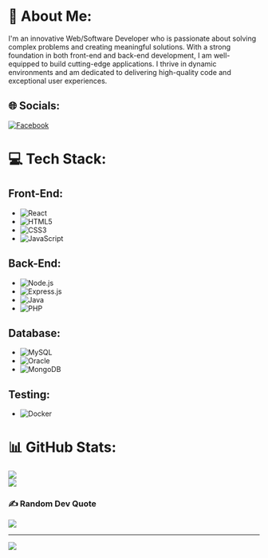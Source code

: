 # 💫 About Me:
I'm an innovative Web/Software Developer who is passionate about solving complex problems and creating meaningful solutions. With a strong foundation in both front-end and back-end development, I am well-equipped to build cutting-edge applications. I thrive in dynamic environments and am dedicated to delivering high-quality code and exceptional user experiences.

## 🌐 Socials:
[![Facebook](https://img.shields.io/badge/Facebook-%231877F2.svg?logo=Facebook&logoColor=white)](https://facebook.com/Miri.Rayen)

# 💻 Tech Stack:

## Front-End:
- ![React](https://img.shields.io/badge/React-%2320232a.svg?style=for-the-badge&logo=react&logoColor=%2361DAFB)
- ![HTML5](https://img.shields.io/badge/HTML5-%23E34F26.svg?style=for-the-badge&logo=html5&logoColor=white)
- ![CSS3](https://img.shields.io/badge/CSS3-%231572B6.svg?style=for-the-badge&logo=css3&logoColor=white)
- ![JavaScript](https://img.shields.io/badge/JavaScript-%23323330.svg?style=for-the-badge&logo=javascript&logoColor=%23F7DF1E)

## Back-End:
- ![Node.js](https://img.shields.io/badge/Node.js-%2343853D.svg?style=for-the-badge&logo=node.js&logoColor=white)
- ![Express.js](https://img.shields.io/badge/Express.js-%23404d59.svg?style=for-the-badge&logo=express&logoColor=%2361DAFB)
- ![Java](https://img.shields.io/badge/Java-%23ED8B00.svg?style=for-the-badge&logo=java&logoColor=white)
- ![PHP](https://img.shields.io/badge/PHP-%23777BB4.svg?style=for-the-badge&logo=php&logoColor=white)

## Database:
- ![MySQL](https://img.shields.io/badge/MySQL-%2300000f.svg?style=for-the-badge&logo=mysql&logoColor=white)
- ![Oracle](https://img.shields.io/badge/Oracle-F80000?style=for-the-badge&logo=oracle&logoColor=white)
- ![MongoDB](https://img.shields.io/badge/MongoDB-%234ea94b.svg?style=for-the-badge&logo=mongodb&logoColor=white)

## Testing:
- ![Docker](https://img.shields.io/badge/Docker-%230db7ed.svg?style=for-the-badge&logo=docker&logoColor=white)

# 📊 GitHub Stats:
![](https://github-readme-streak-stats.herokuapp.com/?user=RayenMiri&theme=dark&hide_border=false)<br/>
![](https://github-readme-stats.vercel.app/api/top-langs/?username=RayenMiri&theme=dark&hide_border=false&include_all_commits=true&count_private=true&layout=compact)

### ✍️ Random Dev Quote
![](https://quotes-github-readme.vercel.app/api?type=horizontal&theme=dark)

---

[![](https://visitcount.itsvg.in/api?id=RayenMiri&icon=0&color=0)](https://visitcount.itsvg.in)

<!-- Proudly created with GPRM ( https://gprm.itsvg.in ) -->
